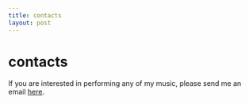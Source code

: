 ```yaml
---
title: contacts
layout: post
---
```


# contacts

If you are interested in performing any of my music, please send me an email [here](mailto:jay.piamjariyakul@outlook.com).
